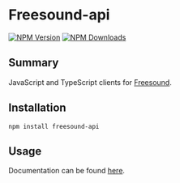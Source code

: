 
# Freesound-api

[![NPM Version](https://img.shields.io/npm/v/freesound-api)](https://www.npmjs.com/package/freesound-api) [![NPM Downloads](https://img.shields.io/npm/d18m/freesound-api)](https://www.npmjs.com/package/freesound-api)

## Summary

JavaScript and TypeScript clients for [Freesound](https://freesound.org/).

## Installation

    npm install freesound-api

## Usage

Documentation can be found [here](https://github.com/jzills/freesound-api/blob/main/lib/src/README.md).

